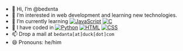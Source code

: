 - 👋 Hi, I’m @bedxnta
- 👀 I’m interested in web development and learning new technologies.
- 🌱 I’m currently learning [![JavaScript](https://img.shields.io/badge/JavaScript-F7DF1E?logo=javascript&logoColor=000)](#) [![C](https://img.shields.io/badge/C-00599C?logo=c&logoColor=white)](#) 
- 💞️ I have coded in [![Python](https://img.shields.io/badge/Python-3776AB?logo=python&logoColor=fff)](#) [![HTML](https://img.shields.io/badge/HTML-%23E34F26.svg?logo=html5&logoColor=white)](#) [![CSS](https://img.shields.io/badge/CSS-1572B6?logo=css3&logoColor=fff)](#)
- 📫 Drop a mail at `bedanta[at]duck[dot]com`
- 😄 Pronouns: he/him

<!---
bedxnta/bedxnta is a ✨ special ✨ repository because its `README.md` (this file) appears on your GitHub profile.
You can click the Preview link to take a look at your changes.
--->
